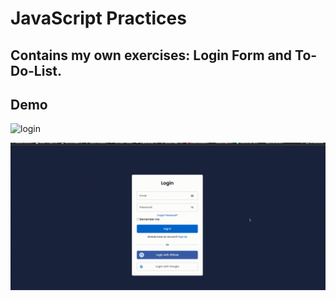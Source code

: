 # JavaScript Practices

## Contains my own exercises: Login Form and To-Do-List.

## Demo

![login](img/practice-list.gif)

![todolist](img/logindemo1.gif)